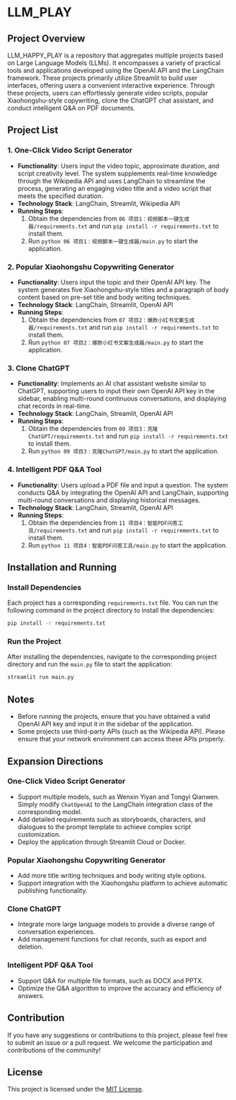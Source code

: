 # LLM_PLAY

## Project Overview
LLM_HAPPY_PLAY is a repository that aggregates multiple projects based on Large Language Models (LLMs). It encompasses a variety of practical tools and applications developed using the OpenAI API and the LangChain framework. These projects primarily utilize Streamlit to build user interfaces, offering users a convenient interactive experience. Through these projects, users can effortlessly generate video scripts, popular Xiaohongshu-style copywriting, clone the ChatGPT chat assistant, and conduct intelligent Q&A on PDF documents.

## Project List

### 1. One-Click Video Script Generator
- **Functionality**: Users input the video topic, approximate duration, and script creativity level. The system supplements real-time knowledge through the Wikipedia API and uses LangChain to streamline the process, generating an engaging video title and a video script that meets the specified duration.
- **Technology Stack**: LangChain, Streamlit, Wikipedia API
- **Running Steps**:
  1. Obtain the dependencies from `06 项目1：视频脚本一键生成器/requirements.txt` and run `pip install -r requirements.txt` to install them.
  2. Run `python 06 项目1：视频脚本一键生成器/main.py` to start the application.

### 2. Popular Xiaohongshu Copywriting Generator
- **Functionality**: Users input the topic and their OpenAI API key. The system generates five Xiaohongshu-style titles and a paragraph of body content based on pre-set title and body writing techniques.
- **Technology Stack**: LangChain, Streamlit, OpenAI API
- **Running Steps**:
  1. Obtain the dependencies from `07 项目2：爆款小红书文案生成器/requirements.txt` and run `pip install -r requirements.txt` to install them.
  2. Run `python 07 项目2：爆款小红书文案生成器/main.py` to start the application.

### 3. Clone ChatGPT
- **Functionality**: Implements an AI chat assistant website similar to ChatGPT, supporting users to input their own OpenAI API key in the sidebar, enabling multi-round continuous conversations, and displaying chat records in real-time.
- **Technology Stack**: LangChain, Streamlit, OpenAI API
- **Running Steps**:
  1. Obtain the dependencies from `09 项目3：克隆ChatGPT/requirements.txt` and run `pip install -r requirements.txt` to install them.
  2. Run `python 09 项目3：克隆ChatGPT/main.py` to start the application.

### 4. Intelligent PDF Q&A Tool
- **Functionality**: Users upload a PDF file and input a question. The system conducts Q&A by integrating the OpenAI API and LangChain, supporting multi-round conversations and displaying historical messages.
- **Technology Stack**: LangChain, Streamlit, OpenAI API
- **Running Steps**:
  1. Obtain the dependencies from `11 项目4：智能PDF问答工具/requirements.txt` and run `pip install -r requirements.txt` to install them.
  2. Run `python 11 项目4：智能PDF问答工具/main.py` to start the application.

## Installation and Running

### Install Dependencies
Each project has a corresponding `requirements.txt` file. You can run the following command in the project directory to install the dependencies:
```bash
pip install -r requirements.txt
```

### Run the Project
After installing the dependencies, navigate to the corresponding project directory and run the `main.py` file to start the application:
```bash
streamlit run main.py
```

## Notes
- Before running the projects, ensure that you have obtained a valid OpenAI API key and input it in the sidebar of the application.
- Some projects use third-party APIs (such as the Wikipedia API). Please ensure that your network environment can access these APIs properly.

## Expansion Directions

### One-Click Video Script Generator
- Support multiple models, such as Wenxin Yiyan and Tongyi Qianwen. Simply modify `ChatOpenAI` to the LangChain integration class of the corresponding model.
- Add detailed requirements such as storyboards, characters, and dialogues to the prompt template to achieve complex script customization.
- Deploy the application through Streamlit Cloud or Docker.

### Popular Xiaohongshu Copywriting Generator
- Add more title writing techniques and body writing style options.
- Support integration with the Xiaohongshu platform to achieve automatic publishing functionality.

### Clone ChatGPT
- Integrate more large language models to provide a diverse range of conversation experiences.
- Add management functions for chat records, such as export and deletion.

### Intelligent PDF Q&A Tool
- Support Q&A for multiple file formats, such as DOCX and PPTX.
- Optimize the Q&A algorithm to improve the accuracy and efficiency of answers.

## Contribution
If you have any suggestions or contributions to this project, please feel free to submit an issue or a pull request. We welcome the participation and contributions of the community!

## License
This project is licensed under the [MIT License](LICENSE).
